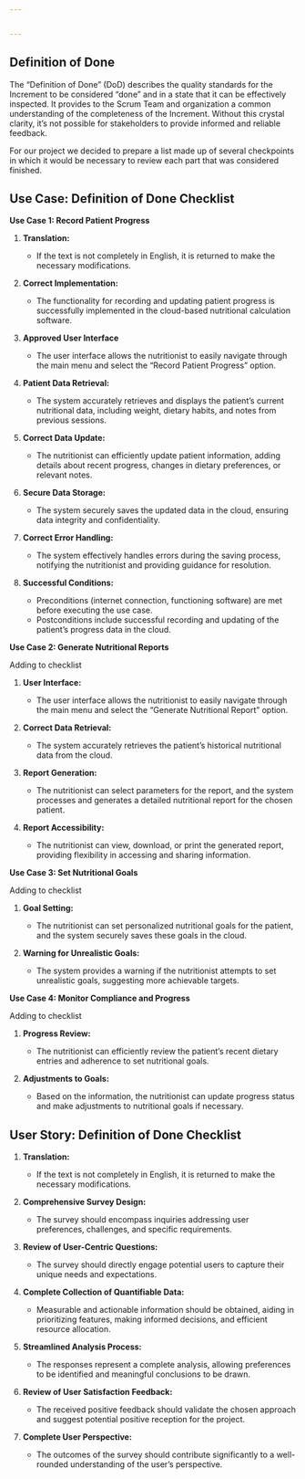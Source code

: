 ```yaml
---


---
```


<h2 id="definition-of-done">Definition of Done</h2>
<p>The “Definition of Done” (DoD) describes the quality standards for the Increment to be considered “done” and in a state that it can be effectively inspected. It provides to the Scrum Team and organization a common understanding of the completeness of the Increment. Without this crystal clarity, it’s not possible for stakeholders to provide informed and reliable feedback.</p>
<p>For our project we decided to prepare a list made up of several checkpoints in which it would be necessary to review each part that was considered finished.</p>
<h2 id="use-case-definition-of-done-checklist">Use Case: Definition of Done Checklist</h2>
<p><strong>Use Case 1: Record Patient Progress</strong></p>
<ol>
<li>
<p><strong>Translation:</strong></p>
<ul>
<li>If the text is not completely in English, it is returned to make the necessary modifications.</li>
</ul>
</li>
<li>
<p><strong>Correct Implementation:</strong></p>
<ul>
<li>The functionality for recording and updating patient progress is successfully implemented in the cloud-based nutritional calculation software.</li>
</ul>
</li>
<li>
<p><strong>Approved User Interface</strong></p>
<ul>
<li>The user interface allows the nutritionist to easily navigate through the main menu and select the “Record Patient Progress” option.</li>
</ul>
</li>
<li>
<p><strong>Patient Data Retrieval:</strong></p>
<ul>
<li>The system accurately retrieves and displays the patient’s current nutritional data, including weight, dietary habits, and notes from previous sessions.</li>
</ul>
</li>
<li>
<p><strong>Correct Data Update:</strong></p>
<ul>
<li>The nutritionist can efficiently update patient information, adding details about recent progress, changes in dietary preferences, or relevant notes.</li>
</ul>
</li>
<li>
<p><strong>Secure Data Storage:</strong></p>
<ul>
<li>The system securely saves the updated data in the cloud, ensuring data integrity and confidentiality.</li>
</ul>
</li>
<li>
<p><strong>Correct Error Handling:</strong></p>
<ul>
<li>The system effectively handles errors during the saving process, notifying the nutritionist and providing guidance for resolution.</li>
</ul>
</li>
<li>
<p><strong>Successful Conditions:</strong></p>
<ul>
<li>Preconditions (internet connection, functioning software) are met before executing the use case.</li>
<li>Postconditions include successful recording and updating of the patient’s progress data in the cloud.</li>
</ul>
</li>
</ol>
<p><strong>Use Case 2: Generate Nutritional Reports</strong></p>
<p>Adding to checklist</p>
<ol>
<li>
<p><strong>User Interface:</strong></p>
<ul>
<li>The user interface allows the nutritionist to easily navigate through the main menu and select the “Generate Nutritional Report” option.</li>
</ul>
</li>
<li>
<p><strong>Correct Data Retrieval:</strong></p>
<ul>
<li>The system accurately retrieves the patient’s historical nutritional data from the cloud.</li>
</ul>
</li>
<li>
<p><strong>Report Generation:</strong></p>
<ul>
<li>The nutritionist can select parameters for the report, and the system processes and generates a detailed nutritional report for the chosen patient.</li>
</ul>
</li>
<li>
<p><strong>Report Accessibility:</strong></p>
<ul>
<li>The nutritionist can view, download, or print the generated report, providing flexibility in accessing and sharing information.</li>
</ul>
</li>
</ol>
<p><strong>Use Case 3: Set Nutritional Goals</strong></p>
<p>Adding to checklist</p>
<ol>
<li>
<p><strong>Goal Setting:</strong></p>
<ul>
<li>The nutritionist can set personalized nutritional goals for the patient, and the system securely saves these goals in the cloud.</li>
</ul>
</li>
<li>
<p><strong>Warning for Unrealistic Goals:</strong></p>
<ul>
<li>The system provides a warning if the nutritionist attempts to set unrealistic goals, suggesting more achievable targets.</li>
</ul>
</li>
</ol>
<p><strong>Use Case 4: Monitor Compliance and Progress</strong></p>
<p>Adding to checklist</p>
<ol>
<li>
<p><strong>Progress Review:</strong></p>
<ul>
<li>The nutritionist can efficiently review the patient’s recent dietary entries and adherence to set nutritional goals.</li>
</ul>
</li>
<li>
<p><strong>Adjustments to Goals:</strong></p>
<ul>
<li>Based on the information, the nutritionist can update progress status and make adjustments to nutritional goals if necessary.</li>
</ul>
</li>
</ol>
<h2 id="user-story-definition-of-done-checklist">User Story: Definition of Done Checklist</h2>
<ol>
<li>
<p><strong>Translation:</strong></p>
<ul>
<li>If the text is not completely in English, it is returned to make the necessary modifications.</li>
</ul>
</li>
<li>
<p><strong>Comprehensive Survey Design:</strong></p>
<ul>
<li>The survey should encompass inquiries addressing user preferences, challenges, and specific requirements.</li>
</ul>
</li>
<li>
<p><strong>Review of User-Centric Questions:</strong></p>
<ul>
<li>The survey should directly engage potential users to capture their unique needs and expectations.</li>
</ul>
</li>
<li>
<p><strong>Complete Collection of Quantifiable Data:</strong></p>
<ul>
<li>Measurable and actionable information should be obtained, aiding in prioritizing features, making informed decisions, and efficient resource allocation.</li>
</ul>
</li>
<li>
<p><strong>Streamlined Analysis Process:</strong></p>
<ul>
<li>The responses represent a complete analysis, allowing preferences to be identified and meaningful conclusions to be drawn.</li>
</ul>
</li>
<li>
<p><strong>Review of User Satisfaction Feedback:</strong></p>
<ul>
<li>The received positive feedback should validate the chosen approach and suggest potential positive reception for the project.</li>
</ul>
</li>
<li>
<p><strong>Complete User Perspective:</strong></p>
<ul>
<li>The outcomes of the survey should contribute significantly to a well-rounded understanding of the user’s perspective.</li>
</ul>
</li>
</ol>

